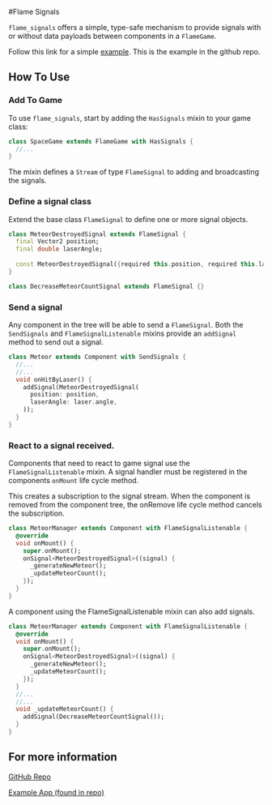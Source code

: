 #Flame Signals

`flame_signals` offers a simple, type-safe mechanism to provide signals with or without data payloads
between components in a `FlameGame`.

Follow this link for a simple [example](https://github.com/pastordougdev/flame_signals). This is the example in the github repo.

## How To Use

### Add To Game

To use `flame_signals`, start by adding the `HasSignals` mixin to your game class:

```dart
class SpaceGame extends FlameGame with HasSignals {
  //...
}
```

The mixin defines a `Stream` of type `FlameSignal` to adding and broadcasting the signals.

### Define a signal class

Extend the base class `FlameSignal` to define one or more signal objects.

```dart
class MeteorDestroyedSignal extends FlameSignal {
  final Vector2 position;
  final double laserAngle;
  
  const MeteorDestroyedSignal({required this.position, required this.laserAngle});
}

class DecreaseMeteorCountSignal extends FlameSignal {}
```

### Send a signal

Any component in the tree will be able to send a `FlameSignal`.  Both the `SendSignals` and
`FlameSignalListenable` mixins provide an `addSignal` method to send out a signal.

```dart
class Meteor extends Component with SendSignals {
  //...
  //...
  void onHitByLaser() {
    addSignal(MeteorDestroyedSignal(
      position: position,
      laserAngle: laser.angle,
    ));
  }
}
```

### React to a signal received.

Components that need to react to game signal use the `FlameSignalListenable` mixin.
A signal handler must be registered in the components `onMount` life cycle method.

This creates a subscription to the signal stream.  When the component is removed from
the component tree, the onRemove life cycle method cancels the subscription.

```dart
class MeteorManager extends Component with FlameSignalListenable {
  @override
  void onMount() {
    super.onMount();
    onSignal<MeteorDestroyedSignal>((signal) {
      _generateNewMeteor();
      _updateMeteorCount();
    });
  }
}
```

A component using the FlameSignalListenable mixin can also add signals.

```dart
class MeteorManager extends Component with FlameSignalListenable {
  @override
  void onMount() {
    super.onMount();
    onSignal<MeteorDestroyedSignal>((signal) {
      _generateNewMeteor();
      _updateMeteorCount();
    });
  }
  //...
  //...
  void _updateMeteorCount() {
    addSignal(DecreaseMeteorCountSignal());
  }
}
```

## For more information

[GitHub Repo](https://github.com/pastordougdev/flame_signals)


[Example App (found in repo)](https://pastordougdev.github.io/flame_signals)
